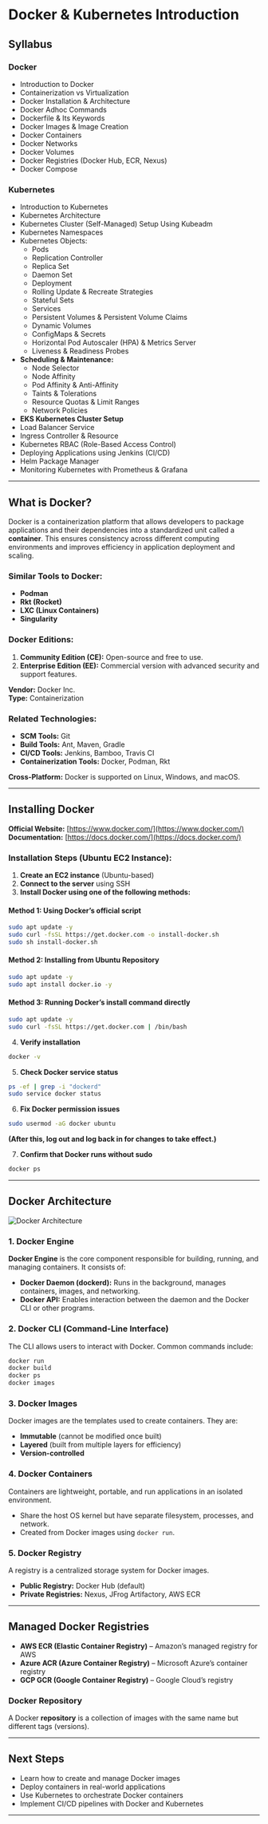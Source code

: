 
# Docker & Kubernetes Introduction

## Syllabus

### Docker
- Introduction to Docker  
- Containerization vs Virtualization  
- Docker Installation & Architecture  
- Docker Adhoc Commands  
- Dockerfile & Its Keywords  
- Docker Images & Image Creation  
- Docker Containers  
- Docker Networks  
- Docker Volumes  
- Docker Registries (Docker Hub, ECR, Nexus)  
- Docker Compose  

### Kubernetes
- Introduction to Kubernetes  
- Kubernetes Architecture  
- Kubernetes Cluster (Self-Managed) Setup Using Kubeadm  
- Kubernetes Namespaces  
- Kubernetes Objects:  
  - Pods  
  - Replication Controller  
  - Replica Set  
  - Daemon Set  
  - Deployment  
  - Rolling Update & Recreate Strategies  
  - Stateful Sets  
  - Services  
  - Persistent Volumes & Persistent Volume Claims  
  - Dynamic Volumes  
  - ConfigMaps & Secrets  
  - Horizontal Pod Autoscaler (HPA) & Metrics Server  
  - Liveness & Readiness Probes  
- **Scheduling & Maintenance:**  
  - Node Selector  
  - Node Affinity  
  - Pod Affinity & Anti-Affinity  
  - Taints & Tolerations  
  - Resource Quotas & Limit Ranges  
  - Network Policies  
- **EKS Kubernetes Cluster Setup**  
- Load Balancer Service  
- Ingress Controller & Resource  
- Kubernetes RBAC (Role-Based Access Control)  
- Deploying Applications using Jenkins (CI/CD)  
- Helm Package Manager  
- Monitoring Kubernetes with Prometheus & Grafana  

---

## What is Docker?
Docker is a containerization platform that allows developers to package applications and their dependencies into a standardized unit called a **container**. This ensures consistency across different computing environments and improves efficiency in application deployment and scaling.  

### Similar Tools to Docker:
- **Podman**  
- **Rkt (Rocket)**  
- **LXC (Linux Containers)**  
- **Singularity**  

### Docker Editions:
1. **Community Edition (CE):** Open-source and free to use.  
2. **Enterprise Edition (EE):** Commercial version with advanced security and support features.  

**Vendor:** Docker Inc.  
**Type:** Containerization  

### Related Technologies:
- **SCM Tools:** Git  
- **Build Tools:** Ant, Maven, Gradle  
- **CI/CD Tools:** Jenkins, Bamboo, Travis CI  
- **Containerization Tools:** Docker, Podman, Rkt  

**Cross-Platform:** Docker is supported on Linux, Windows, and macOS.  

---

## Installing Docker

**Official Website:** [https://www.docker.com/](https://www.docker.com/)  
**Documentation:** [https://docs.docker.com/](https://docs.docker.com/)  

### Installation Steps (Ubuntu EC2 Instance):

1. **Create an EC2 instance** (Ubuntu-based)  
2. **Connect to the server** using SSH  
3. **Install Docker using one of the following methods:**  

#### Method 1: Using Docker’s official script  
```sh
sudo apt update -y
sudo curl -fsSL https://get.docker.com -o install-docker.sh
sudo sh install-docker.sh
```

#### Method 2: Installing from Ubuntu Repository  
```sh
sudo apt update -y
sudo apt install docker.io -y
```

#### Method 3: Running Docker’s install command directly  
```sh
sudo apt update -y
sudo curl -fsSL https://get.docker.com | /bin/bash
```

4. **Verify installation**  
```sh
docker -v
```

5. **Check Docker service status**  
```sh
ps -ef | grep -i "dockerd"
sudo service docker status
```

6. **Fix Docker permission issues**  
```sh
sudo usermod -aG docker ubuntu
```
**(After this, log out and log back in for changes to take effect.)**  

7. **Confirm that Docker runs without sudo**  
```sh
docker ps
```

---

## Docker Architecture

![Docker Architecture](../images/docker-architecture.png)

### 1. Docker Engine
**Docker Engine** is the core component responsible for building, running, and managing containers. It consists of:  
- **Docker Daemon (dockerd):** Runs in the background, manages containers, images, and networking.  
- **Docker API:** Enables interaction between the daemon and the Docker CLI or other programs.  

### 2. Docker CLI (Command-Line Interface)
The CLI allows users to interact with Docker. Common commands include:  
```sh
docker run
docker build
docker ps
docker images
```

### 3. Docker Images
Docker images are the templates used to create containers. They are:  
- **Immutable** (cannot be modified once built)  
- **Layered** (built from multiple layers for efficiency)  
- **Version-controlled**  

### 4. Docker Containers
Containers are lightweight, portable, and run applications in an isolated environment.  
- Share the host OS kernel but have separate filesystem, processes, and network.  
- Created from Docker images using `docker run`.  

### 5. Docker Registry
A registry is a centralized storage system for Docker images.  
- **Public Registry:** Docker Hub (default)  
- **Private Registries:** Nexus, JFrog Artifactory, AWS ECR  

---

## Managed Docker Registries

- **AWS ECR (Elastic Container Registry)** – Amazon’s managed registry for AWS  
- **Azure ACR (Azure Container Registry)** – Microsoft Azure’s container registry  
- **GCP GCR (Google Container Registry)** – Google Cloud’s registry  

### Docker Repository
A Docker **repository** is a collection of images with the same name but different tags (versions).  

---

## Next Steps
- Learn how to create and manage Docker images  
- Deploy containers in real-world applications  
- Use Kubernetes to orchestrate Docker containers  
- Implement CI/CD pipelines with Docker and Kubernetes  

---

